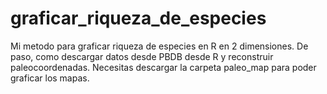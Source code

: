 # graficar_riqueza_de_especies
 Mi metodo para graficar riqueza de especies en R en 2 dimensiones. De paso, como descargar datos desde PBDB desde R y reconstruir paleocoordenadas. Necesitas descargar la carpeta paleo_map para poder graficar los mapas.

